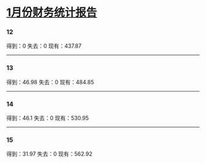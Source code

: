 # [1月份财务统计报告](https://github.com/lusuzi/gitblog/issues/10)

### 12
得到：0
失去：0
现有：437.87

---

### 13

得到：46.98
失去：0
现有：484.85

---

### 14

得到：46.1
失去：0
现有：530.95

---

### 15

得到：31.97
失去：0
现有：562.92